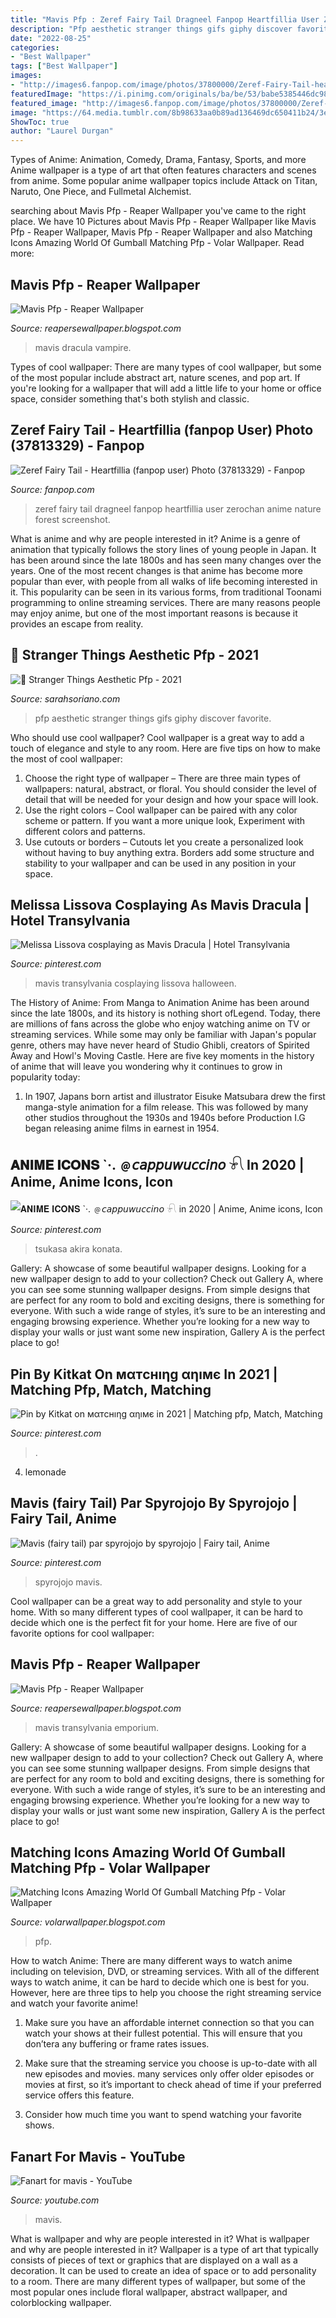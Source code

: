 ```yaml
---
title: "Mavis Pfp : Zeref Fairy Tail Dragneel Fanpop Heartfillia User Zerochan Anime Nature Forest Screenshot"
description: "Pfp aesthetic stranger things gifs giphy discover favorite"
date: "2022-08-25"
categories:
- "Best Wallpaper"
tags: ["Best Wallpaper"]
images:
- "http://images6.fanpop.com/image/photos/37800000/Zeref-Fairy-Tail-heartfillia-fanpop-user-37813329-1012-576.jpg"
featuredImage: "https://i.pinimg.com/originals/ba/be/53/babe5385446dc98adeadbae80019d1c6.jpg"
featured_image: "http://images6.fanpop.com/image/photos/37800000/Zeref-Fairy-Tail-heartfillia-fanpop-user-37813329-1012-576.jpg"
image: "https://64.media.tumblr.com/8b98633aa0b89ad136469dc650411b24/3e41f5f922c0f6d2-de/s640x960/754902e53959ff4d6f47ec56df76ddde7af9fcc1.jpg"
ShowToc: true
author: "Laurel Durgan"
---
```



Types of Anime: Animation, Comedy, Drama, Fantasy, Sports, and more
Anime wallpaper is a type of art that often features characters and scenes from anime. Some popular anime wallpaper topics include Attack on Titan, Naruto, One Piece, and Fullmetal Alchemist.

	

		
searching about Mavis Pfp - Reaper Wallpaper you've came to the right place. We have 10 Pictures about Mavis Pfp - Reaper Wallpaper like Mavis Pfp - Reaper Wallpaper, Mavis Pfp - Reaper Wallpaper and also Matching Icons Amazing World Of Gumball Matching Pfp - Volar Wallpaper. Read more:
		
    
## Mavis Pfp - Reaper Wallpaper

<img loading=lazy src="https://media.tenor.com/images/d0630d8117b3916f25cde91ad25aee97/tenor.gif" onerror="this.onerror=null;this.src='https://tse4.mm.bing.net/th?id=OIP.0GMNgRezkW8lzeka0lrulwAAAA&amp;pid=15.1';" alt="Mavis Pfp - Reaper Wallpaper">

_Source: reapersewallpaper.blogspot.com_

>mavis dracula vampire. 

	

Types of cool wallpaper:
There are many types of cool wallpaper, but some of the most popular include abstract art, nature scenes, and pop art. If you're looking for a wallpaper that will add a little life to your home or office space, consider something that's both stylish and classic.

    
## Zeref Fairy Tail - Heartfillia (fanpop User) Photo (37813329) - Fanpop

<img loading=lazy src="http://images6.fanpop.com/image/photos/37800000/Zeref-Fairy-Tail-heartfillia-fanpop-user-37813329-1012-576.jpg" onerror="this.onerror=null;this.src='https://tse2.mm.bing.net/th?id=OIP.CgWf4TlJT3yMQQ1wZBVSIAHaEN&amp;pid=15.1';" alt="Zeref Fairy Tail - Heartfillia (fanpop user) Photo (37813329) - Fanpop">

_Source: fanpop.com_

>zeref fairy tail dragneel fanpop heartfillia user zerochan anime nature forest screenshot. 

	

What is anime and why are people interested in it?
Anime is a genre of animation that typically follows the story lines of young people in Japan. It has been around since the late 1800s and has seen many changes over the years. One of the most recent changes is that anime has become more popular than ever, with people from all walks of life becoming interested in it. This popularity can be seen in its various forms, from traditional Toonami programming to online streaming services. There are many reasons people may enjoy anime, but one of the most important reasons is because it provides an escape from reality.

    
## 🖤 Stranger Things Aesthetic Pfp - 2021

<img loading=lazy src="https://i.pinimg.com/originals/ba/be/53/babe5385446dc98adeadbae80019d1c6.jpg" onerror="this.onerror=null;this.src='https://tse1.mm.bing.net/th?id=OIP.1YT0yNEScsoY1-MW1m69NgHaI6&amp;pid=15.1';" alt="🖤 Stranger Things Aesthetic Pfp - 2021">

_Source: sarahsoriano.com_

>pfp aesthetic stranger things gifs giphy discover favorite. 

	

Who should use cool wallpaper?
Cool wallpaper is a great way to add a touch of elegance and style to any room. Here are five tips on how to make the most of cool wallpaper: 
1) Choose the right type of wallpaper – There are three main types of wallpapers: natural, abstract, or floral. You should consider the level of detail that will be needed for your design and how your space will look. 
2) Use the right colors – Cool wallpaper can be paired with any color scheme or pattern. If you want a more unique look, Experiment with different colors and patterns. 
3) Use cutouts or borders – Cutouts let you create a personalized look without having to buy anything extra. Borders add some structure and stability to your wallpaper and can be used in any position in your space.

    
## Melissa Lissova Cosplaying As Mavis Dracula | Hotel Transylvania

<img loading=lazy src="https://i.pinimg.com/originals/9e/51/b8/9e51b8dd3fdbddd77aec3f12206b1521.jpg" onerror="this.onerror=null;this.src='https://tse2.mm.bing.net/th?id=OIP.tyBy4ZbEAm0aABV61IqrrAHaHa&amp;pid=15.1';" alt="Melissa Lissova cosplaying as Mavis Dracula | Hotel Transylvania">

_Source: pinterest.com_

>mavis transylvania cosplaying lissova halloween. 

	

The History of Anime: From Manga to Animation
Anime has been around since the late 1800s, and its history is nothing short ofLegend. Today, there are millions of fans across the globe who enjoy watching anime on TV or streaming services. While some may only be familiar with Japan's popular genre, others may have never heard of Studio Ghibli, creators of Spirited Away and Howl's Moving Castle. Here are five key moments in the history of anime that will leave you wondering why it continues to grow in popularity today:
1) In 1907, Japans born artist and illustrator Eisuke Matsubara drew the first manga-style animation for a film release. This was followed by many other studios throughout the 1930s and 1940s before Production I.G began releasing anime films in earnest in 1954.

    
## 𝐀𝐍𝐈𝐌𝐄 𝐈𝐂𝐎𝐍𝐒 `·. ‌﹫𝘤𝘢𝘱𝘱𝘶𝘸𝘶𝘤𝘤𝘪𝘯𝘰 𓍯 In 2020 | Anime, Anime Icons, Icon

<img loading=lazy src="https://i.pinimg.com/originals/3b/fb/cb/3bfbcb29b429c0f048205b5a7e32ebd9.jpg" onerror="this.onerror=null;this.src='https://tse3.mm.bing.net/th?id=OIP.M4YfoiCtJSp2ywqsrHSnrAHaHa&amp;pid=15.1';" alt="𝐀𝐍𝐈𝐌𝐄 𝐈𝐂𝐎𝐍𝐒 `·. ‌﹫𝘤𝘢𝘱𝘱𝘶𝘸𝘶𝘤𝘤𝘪𝘯𝘰 𓍯 in 2020 | Anime, Anime icons, Icon">

_Source: pinterest.com_

>tsukasa akira konata. 

	

Gallery: A showcase of some beautiful wallpaper designs.
Looking for a new wallpaper design to add to your collection? Check out Gallery A, where you can see some stunning wallpaper designs. From simple designs that are perfect for any room to bold and exciting designs, there is something for everyone. With such a wide range of styles, it’s sure to be an interesting and engaging browsing experience. Whether you’re looking for a new way to display your walls or just want some new inspiration, Gallery A is the perfect place to go!





	
	
    
## Pin By Kitkat On мαтcнıηg αηıмє In 2021 | Matching Pfp, Match, Matching

<img loading=lazy src="https://i.pinimg.com/originals/20/73/4a/20734abfa10f55283ee0f7213c36d3ca.gif" onerror="this.onerror=null;this.src='https://tse2.mm.bing.net/th?id=OIP.-OtF5Q5Eu7OA-7fkKdhtQwAAAA&amp;pid=15.1';" alt="Pin by Kitkat on мαтcнıηg αηıмє in 2021 | Matching pfp, Match, Matching">

_Source: pinterest.com_

>. 

	

4. lemonade 

    
## Mavis (fairy Tail) Par Spyrojojo By Spyrojojo | Fairy Tail, Anime

<img loading=lazy src="https://i.pinimg.com/originals/af/78/5d/af785d4028dce8a134b5d0e8c6642a21.jpg" onerror="this.onerror=null;this.src='https://tse1.mm.bing.net/th?id=OIP.NJsoHjwhFxuvWSYfDdwJqwAAAA&amp;pid=15.1';" alt="Mavis (fairy tail) par spyrojojo by spyrojojo | Fairy tail, Anime">

_Source: pinterest.com_

>spyrojojo mavis. 

	

Cool wallpaper can be a great way to add personality and style to your home. With so many different types of cool wallpaper, it can be hard to decide which one is the perfect fit for your home. Here are five of our favorite options for cool wallpaper: 

    
## Mavis Pfp - Reaper Wallpaper

<img loading=lazy src="https://pbs.twimg.com/media/D6US1W8VUAAnjAB.jpg" onerror="this.onerror=null;this.src='https://tse4.mm.bing.net/th?id=OIP.CILlsdUher4NIltnoYpRpgHaD_&amp;pid=15.1';" alt="Mavis Pfp - Reaper Wallpaper">

_Source: reapersewallpaper.blogspot.com_

>mavis transylvania emporium. 

	

Gallery: A showcase of some beautiful wallpaper designs.
Looking for a new wallpaper design to add to your collection? Check out Gallery A, where you can see some stunning wallpaper designs. From simple designs that are perfect for any room to bold and exciting designs, there is something for everyone. With such a wide range of styles, it’s sure to be an interesting and engaging browsing experience. Whether you’re looking for a new way to display your walls or just want some new inspiration, Gallery A is the perfect place to go!





	
	
    
## Matching Icons Amazing World Of Gumball Matching Pfp - Volar Wallpaper

<img loading=lazy src="https://64.media.tumblr.com/8b98633aa0b89ad136469dc650411b24/3e41f5f922c0f6d2-de/s640x960/754902e53959ff4d6f47ec56df76ddde7af9fcc1.jpg" onerror="this.onerror=null;this.src='https://tse4.mm.bing.net/th?id=OIP.UlRIkMxHpUXXrLHV22TtFgHaHa&amp;pid=15.1';" alt="Matching Icons Amazing World Of Gumball Matching Pfp - Volar Wallpaper">

_Source: volarwallpaper.blogspot.com_

>pfp. 

	

How to watch Anime: There are many different ways to watch anime including on television, DVD, or streaming services.
With all of the different ways to watch anime, it can be hard to decide which one is best for you. However, here are three tips to help you choose the right streaming service and watch your favorite anime!
1. Make sure you have an affordable internet connection so that you can watch your shows at their fullest potential. This will ensure that you don’tera any buffering or frame rates issues.

2. Make sure that the streaming service you choose is up-to-date with all new episodes and movies. many services only offer older episodes or movies at first, so it’s important to check ahead of time if your preferred service offers this feature.

3. Consider how much time you want to spend watching your favorite shows.

    
## Fanart For Mavis - YouTube

<img loading=lazy src="https://i.ytimg.com/vi/LGxEqYlfmgs/maxresdefault.jpg" onerror="this.onerror=null;this.src='https://tse3.mm.bing.net/th?id=OIP.t9Ig8OV_1Y8-ioM6Av2qiQHaEK&amp;pid=15.1';" alt="Fanart for mavis - YouTube">

_Source: youtube.com_

>mavis. 

	

What is wallpaper and why are people interested in it?
What is wallpaper and why are people interested in it?
Wallpaper is a type of art that typically consists of pieces of text or graphics that are displayed on a wall as a decoration. It can be used to create an idea of space or to add personality to a room. There are many different types of wallpaper, but some of the most popular ones include floral wallpaper, abstract wallpaper, and colorblocking wallpaper.

